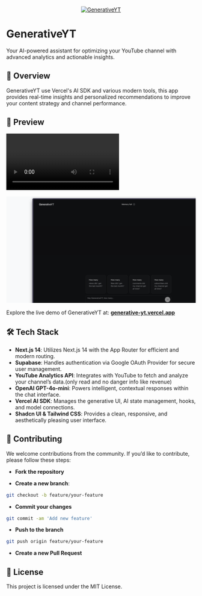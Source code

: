 <p align="center">
  <br/>
  <a href="https://generative-yt.vercel.app">
    <img src="https://img.shields.io/badge/GenerativeYT-Project%20Link-blue" alt="GenerativeYT" />
  </a>
  <br/>
  <h1>GenerativeYT</h1>
  <p>Your AI-powered assistant for optimizing your YouTube channel with advanced analytics and actionable insights.</p>
</p>

## 🚀 Overview

GenerativeYT use Vercel's AI SDK and various modern tools, this app provides real-time insights and personalized recommendations to improve your content strategy and channel performance.

## 🎥 Preview

<video controls src="public/assets/demo.mp4" title="Demo"></video>

![Preview](public/assets/generative-preview.png)

Explore the live demo of GenerativeYT at: **[generative-yt.vercel.app](https://generative-yt.vercel.app)**

## 🛠️ Tech Stack

- **Next.js 14**: Utilizes Next.js 14 with the App Router for efficient and modern routing.
- **Supabase**: Handles authentication via Google OAuth Provider for secure user management.
- **YouTube Analytics API**: Integrates with YouTube to fetch and analyze your channel’s data.(only read and no danger info like revenue)
- **OpenAI GPT-4o-mini**: Powers intelligent, contextual responses within the chat interface.
- **Vercel AI SDK**: Manages the generative UI, AI state management, hooks, and model connections.
- **Shadcn UI & Tailwind CSS**: Provides a clean, responsive, and aesthetically pleasing user interface.

## 🤝 Contributing

We welcome contributions from the community. If you’d like to contribute, please follow these steps:

- **Fork the repository**

- **Create a new branch**:

```bash
git checkout -b feature/your-feature
````

- **Commit your changes**

```bash
git commit -am 'Add new feature'
```

- **Push to the branch**

```bash
git push origin feature/your-feature
```

- **Create a new Pull Request**

## 📑 License

This project is licensed under the MIT License.